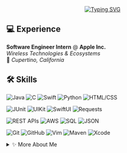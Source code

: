<div align="center">

[![Typing SVG](https://readme-typing-svg.herokuapp.com?font=Source+Sans+Pro&weight=700&size=28&duration=2300&pause=1100&color=0EA5E9&center=true&vCenter=true&width=720&lines=Hi%2C+I'm+Mohammed!;Software+Engineer+%E2%80%94+Backend+%7C+iOS+%7C+AI%2FML)](https://git.io/typing-svg)

</div>

## 💻 Experience
**Software Engineer Intern** @ **Apple Inc.**  
*Wireless Technologies & Ecosystems*  
📍 *Cupertino, California*  

## 🛠️ Skills  
![Java](https://img.shields.io/badge/Java-ED8B00?style=flat&logo=coffeescript&logoColor=white)
![C](https://img.shields.io/badge/C-00599C?style=flat&logo=c&logoColor=white)
![Swift](https://img.shields.io/badge/Swift-FA7343?style=flat&logo=swift&logoColor=white)
![Python](https://img.shields.io/badge/Python-3776AB?style=flat&logo=python&logoColor=ffdd54)
![HTML/CSS](https://img.shields.io/badge/HTML5/CSS3-E34F26?style=flat&logo=html5&logoColor=white)

![JUnit](https://img.shields.io/badge/-JUnit-25A162?style=flat&logo=junit5&logoColor=white)
![UIKit](https://img.shields.io/badge/UIKit-000000?style=flat&logo=apple&logoColor=white)
![SwiftUI](https://img.shields.io/badge/SwiftUI-2D2D2D?style=flat&logo=swift&logoColor=white)
![Requests](https://img.shields.io/badge/Requests-3776AB?style=flat&logo=python&logoColor=white)

![REST APIs](https://img.shields.io/badge/REST_APIs-005571?style=flat&logo=fastapi&logoColor=white)
![AWS](https://img.shields.io/badge/AWS-232F3E?style=flat&logo=cloudflare&logoColor=white)
![SQL](https://img.shields.io/badge/SQL-003B57?style=flat&logo=postgresql&logoColor=white)
![JSON](https://img.shields.io/badge/JSON-000000?style=flat&logo=json&logoColor=white)

![Git](https://img.shields.io/badge/Git-F05032?style=flat&logo=git&logoColor=white)
![GitHub](https://img.shields.io/badge/GitHub-181717?style=flat&logo=github&logoColor=white)
![Vim](https://img.shields.io/badge/Vim-019733?style=flat&logo=vim&logoColor=white)
![Maven](https://img.shields.io/badge/Maven-C71A36?style=flat&logo=apachemaven&logoColor=white)
![Xcode](https://img.shields.io/badge/Xcode-1575F9?style=flat&logo=xcode&logoColor=white)

<details>
<summary>✨ More About Me</summary>
  
- 🎓 CS Student at GMU
- 📚 Courses: OOP, DSA, iOS, SWE, Testing
- 🎨 Hobbies: Gym, Cologne Collection, Fashion, Guitar, Books

</details>